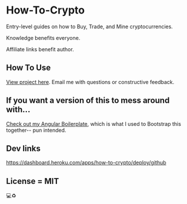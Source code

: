 # How-To-Crypto

Entry-level guides on how to Buy, Trade, and Mine cryptocurrencies.

Knowledge benefits everyone.

Affiliate links benefit author.

## How To Use
[View project here](https://how-to-crypto.herokuapp.com/). Email me with questions or constructive feedback.

## If you want a version of this to mess around with...
[Check out my Angular Boilerplate](https://github.com/Adjectival/ng-boiler), which is what I used to Bootstrap this together-- pun intended.

## Dev links
https://dashboard.heroku.com/apps/how-to-crypto/deploy/github

## License = MIT
:computer::recycle:
